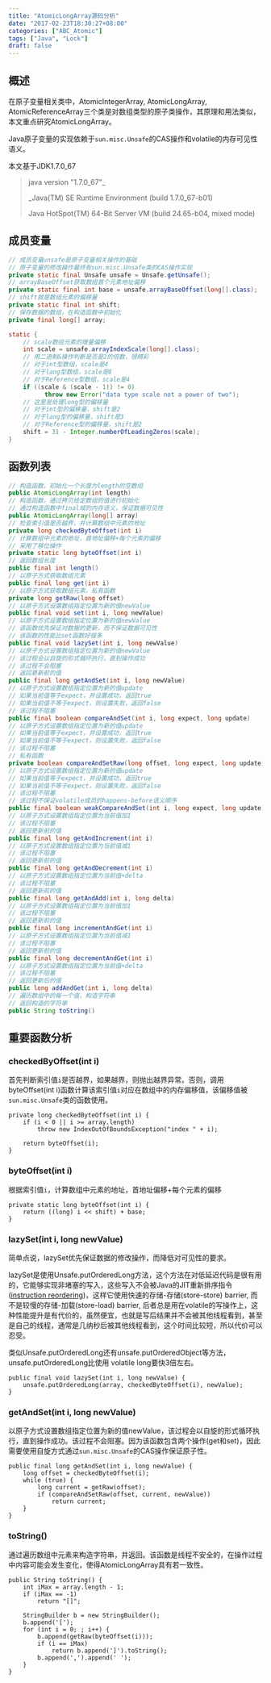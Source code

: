 ```yaml
---
title: "AtomicLongArray源码分析"
date: "2017-02-23T18:30:27+08:00"
categories: ["ABC_Atomic"]
tags: ["Java", "Lock"]
draft: false
---
```


## 概述

在原子变量相关类中，AtomicIntegerArray, AtomicLongArray, AtomicReferenceArray三个类是对数组类型的原子类操作，其原理和用法类似，本文重点研究AtomicLongArray。



Java原子变量的实现依赖于`sun.misc.Unsafe`的CAS操作和volatile的内存可见性语义。



本文基于JDK1.7.0_67

> java version "1.7.0_67"_
>
> _Java(TM) SE Runtime Environment (build 1.7.0_67-b01)
>
> Java HotSpot(TM) 64-Bit Server VM (build 24.65-b04, mixed mode)



## 成员变量

```java
// 成员变量unsafe是原子变量相关操作的基础
// 原子变量的修改操作最终有sun.misc.Unsafe类的CAS操作实现
private static final Unsafe unsafe = Unsafe.getUnsafe();
// arrayBaseOffset获取数组首个元素地址偏移
private static final int base = unsafe.arrayBaseOffset(long[].class);
// shift就是数组元素的偏移量
private static final int shift;
// 保存数据的数组，在构造函数中初始化
private final long[] array;

static {
  	// scale数组元素的增量偏移 
    int scale = unsafe.arrayIndexScale(long[].class);
  	// 用二进制&操作判断是否是2的倍数，很精彩
    // 对于int型数组，scale是4
  	// 对于lang型数组，scale是8
    // 对于Reference型数组，scale是4
    if ((scale & (scale - 1)) != 0)
          throw new Error("data type scale not a power of two");
    // 这里是处理long型的偏移量
    // 对于int型的偏移量，shift是2
    // 对于lang型的偏移量，shift是3
  	// 对于Reference型的偏移量，shift是2
    shift = 31 - Integer.numberOfLeadingZeros(scale);
}
```



## 函数列表

```java
// 构造函数，初始化一个长度为length的空数组
public AtomicLongArray(int length)
// 构造函数，通过拷贝给定数组的值进行初始化
// 通过构造函数中final域的内存语义，保证数据可见性
public AtomicLongArray(long[] array)
// 检查索引值是否越界，并计算数组中元素的地址
private long checkedByteOffset(int i)
// 计算数组中元素的地址，首地址偏移+每个元素的偏移
// 采用了移位操作
private static long byteOffset(int i)
// 返回数组长度
public final int length()
// 以原子方式获取数组元素
public final long get(int i)
// 以原子方式获取数组元素，私有函数
private long getRaw(long offset)
// 以原子方式设置数组指定位置为新的值newValue
public final void set(int i, long newValue)
// 以原子方式设置数组指定位置为新的值newValue
// 该函数优先保证对数据的更新，而不保证数据可见性
// 该函数的性能比set函数好很多
public final void lazySet(int i, long newValue)
// 以原子方式设置数组指定位置为新的值newValue
// 该过程会以自旋的形式循环执行，直到操作成功
// 该过程不会阻塞
// 返回更新前的值
public final long getAndSet(int i, long newValue)
// 以原子方式设置数组指定位置为新的值update
// 如果当前值等于expect，并设置成功，返回true
// 如果当前值不等于expect，则设置失败，返回false
// 该过程不阻塞
public final boolean compareAndSet(int i, long expect, long update)
// 以原子方式设置数组指定位置为新的值update
// 如果当前值等于expect，并设置成功，返回true
// 如果当前值不等于expect，则设置失败，返回false
// 该过程不阻塞
// 私有函数
private boolean compareAndSetRaw(long offset, long expect, long update)
// 以原子方式设置数组指定位置为新的值update
// 如果当前值等于expect，并设置成功，返回true
// 如果当前值不等于expect，则设置失败，返回false
// 该过程不阻塞
// 该过程不保证volatile成员的happens-before语义顺序
public final boolean weakCompareAndSet(int i, long expect, long update)
// 以原子方式设置数组指定位置为当前值加1
// 该过程不阻塞
// 返回更新前的值
public final long getAndIncrement(int i)
// 以原子方式设置数组指定位置为当前值减1
// 该过程不阻塞
// 返回更新前的值
public final long getAndDecrement(int i)
// 以原子方式设置数组指定位置为当前值+delta
// 该过程不阻塞
// 返回更新前的值
public final long getAndAdd(int i, long delta)
// 以原子方式设置数组指定位置为当前值加1
// 该过程不阻塞
// 返回更新前的值
public final long incrementAndGet(int i)
// 以原子方式设置数组指定位置为当前值减1
// 该过程不阻塞
// 返回更新前的值
public final long decrementAndGet(int i)
// 以原子方式设置数组指定位置为当前值+delta
// 该过程不阻塞
// 返回更新后的值
public long addAndGet(int i, long delta)
// 遍历数组中的每一个值，构造字符串
// 返回构造的字符串
public String toString()
```



## 重要函数分析

### checkedByOffset(int i)

首先判断索引值`i`是否越界，如果越界，则抛出越界异常。否则，调用byteOffset(int i)函数计算该索引值`i`对应在数组中的内存偏移值，该偏移值被`sun.misc.Unsafe`类的函数使用。

```
private long checkedByteOffset(int i) {
    if (i < 0 || i >= array.length)
        throw new IndexOutOfBoundsException("index " + i);

    return byteOffset(i);
}
```



### byteOffset(int i)

根据索引值`i`，计算数组中元素的地址，首地址偏移+每个元素的偏移

```
private static long byteOffset(int i) {
    return ((long) i << shift) + base;
}
```



### lazySet(int i, long newValue)

简单点说，lazySet优先保证数据的修改操作，而降低对可见性的要求。

lazySet是使用Unsafe.putOrderedLong方法，这个方法在对低延迟代码是很有用的，它能够实现非堵塞的写入，这些写入不会被Java的JIT重新排序指令([instruction reordering](http://stackoverflow.com/questions/14321212/java-instruction-reordering-cache-in-threads))，这样它使用快速的存储-存储(store-store) barrier, 而不是较慢的存储-加载(store-load) barrier, 后者总是用在volatile的写操作上，这种性能提升是有代价的，虽然便宜，也就是写后结果并不会被其他线程看到，甚至是自己的线程，通常是几纳秒后被其他线程看到，这个时间比较短，所以代价可以忍受。

类似Unsafe.putOrderedLong还有unsafe.putOrderedObject等方法，unsafe.putOrderedLong比使用 volatile long要快3倍左右。



```
public final void lazySet(int i, long newValue) {
    unsafe.putOrderedLong(array, checkedByteOffset(i), newValue);
}
```



### getAndSet(int i, long newValue)

以原子方式设置数组指定位置为新的值newValue，该过程会以自旋的形式循环执行，直到操作成功。该过程不会阻塞。因为该函数包含两个操作(get和set)，因此需要使用自旋方式通过`sun.misc.Unsafe`的CAS操作保证原子性。

```
public final long getAndSet(int i, long newValue) {
    long offset = checkedByteOffset(i);
    while (true) {
        long current = getRaw(offset);
        if (compareAndSetRaw(offset, current, newValue))
            return current;
    }
}
```



### toString()

通过遍历数组中元素来构造字符串，并返回。该函数是线程不安全的，在操作过程中内容可能会发生变化，使得AtomicLongArray具有若一致性。

```
public String toString() {
    int iMax = array.length - 1;
    if (iMax == -1)
        return "[]";

    StringBuilder b = new StringBuilder();
    b.append('[');
    for (int i = 0; ; i++) {
        b.append(getRaw(byteOffset(i)));
        if (i == iMax)
            return b.append(']').toString();
        b.append(',').append(' ');
    }
}
```